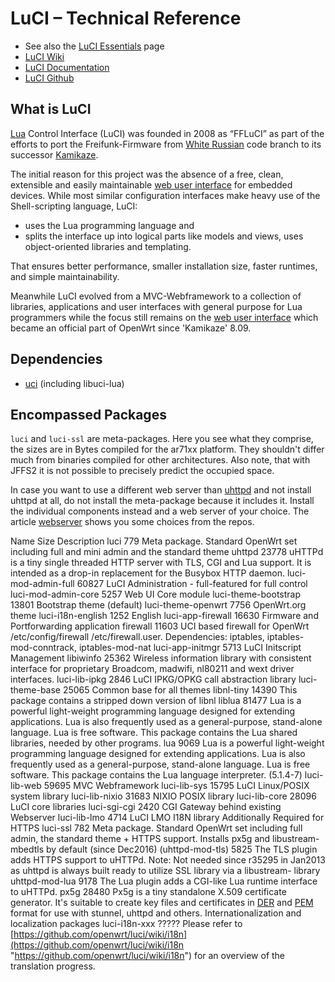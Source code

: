 # LuCI – Technical Reference

- See also the [LuCI Essentials](/docs/guide-user/luci/luci.essentials "docs:guide-user:luci:luci.essentials") page
- [LuCI Wiki](https://github.com/openwrt/luci/wiki "https://github.com/openwrt/luci/wiki")
- [LuCI Documentation](https://github.com/openwrt/luci/wiki/Documentation "https://github.com/openwrt/luci/wiki/Documentation")
- [LuCI Github](https://github.com/openwrt/luci "https://github.com/openwrt/luci")

## What is LuCI

[Lua](https://en.wikipedia.org/wiki/Lua_%28programming_language%29 "https://en.wikipedia.org/wiki/Lua_(programming_language)") Control Interface (LuCI) was founded in 2008 as “FFLuCI” as part of the efforts to port the Freifunk-Firmware from [White Russian](/about/history "about:history") code branch to its successor [Kamikaze](/about/history "about:history").

The initial reason for this project was the absence of a free, clean, extensible and easily maintainable [web user interface](/docs/guide-user/luci/webinterface.overview "docs:guide-user:luci:webinterface.overview") for embedded devices. While most similar configuration interfaces make heavy use of the Shell-scripting language, LuCI:

- uses the Lua programming language and
- splits the interface up into logical parts like models and views, uses object-oriented libraries and templating.

That ensures better performance, smaller installation size, faster runtimes, and simple maintainability.

Meanwhile LuCI evolved from a MVC-Webframework to a collection of libraries, applications and user interfaces with general purpose for Lua programmers while the focus still remains on the [web user interface](/docs/guide-user/luci/webinterface.overview "docs:guide-user:luci:webinterface.overview") which became an official part of OpenWrt since 'Kamikaze' 8.09.

## Dependencies

- [uci](/docs/techref/uci "docs:techref:uci") (including libuci-lua)

## Encompassed Packages

`luci` and `luci-ssl` are meta-packages. Here you see what they comprise, the sizes are in Bytes compiled for the ar71xx platform. They shouldn't differ much from binaries compiled for other architectures. Also note, that with JFFS2 it is not possible to precisely predict the occupied space.

In case you want to use a different web server than [uhttpd](/docs/guide-user/services/webserver/http.uhttpd "docs:guide-user:services:webserver:http.uhttpd") and not install uhttpd at all, do not install the meta-package because it includes it. Install the individual components instead and a web server of your choice. The article [webserver](/docs/guide-user/services/webserver/start "docs:guide-user:services:webserver:start") shows you some choices from the repos.

Name Size Description luci 779 Meta package. Standard OpenWrt set including full and mini admin and the standard theme uhttpd 23778 uHTTPd is a tiny single threaded HTTP server with TLS, CGI and Lua support. It is intended as a drop-in replacement for the Busybox HTTP daemon. luci-mod-admin-full 60827 LuCI Administration - full-featured for full control luci-mod-admin-core 5257 Web UI Core module luci-theme-bootstrap 13801 Bootstrap theme (default) luci-theme-openwrt 7756 OpenWrt.org theme luci-i18n-english 1252 English luci-app-firewall 16630 Firmware and Portforwarding application firewall 11603 UCI based firewall for OpenWrt /etc/config/firewall /etc/firewall.user. Dependencies: iptables, iptables-mod-conntrack, iptables-mod-nat luci-app-initmgr 5713 LuCI Initscript Management libiwinfo 25362 Wireless information library with consistent interface for proprietary Broadcom, madwifi, nl80211 and wext driver interfaces. luci-lib-ipkg 2846 LuCI IPKG/OPKG call abstraction library luci-theme-base 25065 Common base for all themes libnl-tiny 14390 This package contains a stripped down version of libnl liblua 81477 Lua is a powerful light-weight programming language designed for extending applications. Lua is also frequently used as a general-purpose, stand-alone language. Lua is free software. This package contains the Lua shared libraries, needed by other programs. lua 9069 Lua is a powerful light-weight programming language designed for extending applications. Lua is also frequently used as a general-purpose, stand-alone language. Lua is free software. This package contains the Lua language interpreter. (5.1.4-7) luci-lib-web 59695 MVC Webframework luci-lib-sys 15795 LuCI Linux/POSIX system library luci-lib-nixio 31683 NIXIO POSIX library luci-lib-core 28096 LuCI core libraries luci-sgi-cgi 2420 CGI Gateway behind existing Webserver luci-lib-lmo 4714 LuCI LMO I18N library Additionally Required for HTTPS luci-ssl 782 Meta package. Standard OpenWrt set including full admin, the standard theme + HTTPS support. Installs px5g and libustream-mbedtls by default (since Dec2016) (uhttpd-mod-tls) 5825 The TLS plugin adds HTTPS support to uHTTPd. Note: Not needed since r35295 in Jan2013 as uhttpd is always built ready to utilize SSL library via a libustream- library uhttpd-mod-lua 9178 The Lua plugin adds a CGI-like Lua runtime interface to uHTTPd. px5g 28480 Px5g is a tiny standalone X.509 certificate generator. It's suitable to create key files and certificates in [DER](https://en.wikipedia.org/wiki/Distinguished%20Encoding%20Rules "https://en.wikipedia.org/wiki/Distinguished Encoding Rules") and [PEM](https://en.wikipedia.org/wiki/Privacy%20Enhanced%20Mail "https://en.wikipedia.org/wiki/Privacy Enhanced Mail") format for use with stunnel, uhttpd and others. Internationalization and localization packages luci-i18n-xxx ????? Please refer to [https://github.com/openwrt/luci/wiki/i18n](https://github.com/openwrt/luci/wiki/i18n "https://github.com/openwrt/luci/wiki/i18n") for an overview of the translation progress.
